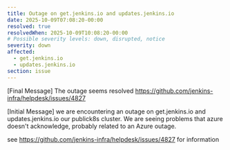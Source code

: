 ```yaml
---
title: Outage on get.jenkins.io and updates.jenkins.io
date: 2025-10-09T07:08:20-00:00
resolved: true
resolvedWhen: 2025-10-09T10:08:20-00:00
# Possible severity levels: down, disrupted, notice
severity: down
affected:
  - get.jenkins.io
  - updates.jenkins.io
section: issue
---
```


[Final Message]
The outage seems resolved https://github.com/jenkins-infra/helpdesk/issues/4827

[Initial Message]
we are encountering an outage on get.jenkins.io and updates.jenkins.io our publick8s cluster. We are seeing problems that azure doesn't acknowledge, probably related to an Azure outage.

see https://github.com/jenkins-infra/helpdesk/issues/4827 for information
